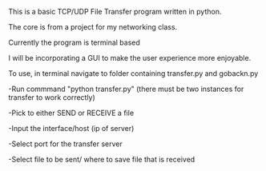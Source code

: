 This is a basic TCP/UDP File Transfer program written in python.

The core is from a project for my networking class.

Currently the program is terminal based

I will be incorporating a GUI to make the user experience more enjoyable.

To use, in terminal navigate to folder containing transfer.py and gobackn.py

-Run commmand "python transfer.py" (there must be two instances for transfer to work correctly)

-Pick to either SEND or RECEIVE a file

-Input the interface/host (ip of server)

-Select port for the transfer server

-Select file to be sent/ where to save file that is received
